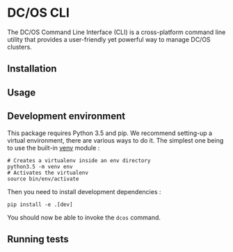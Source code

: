 # DC/OS CLI

The DC/OS Command Line Interface (CLI) is a cross-platform command line utility that provides a user-friendly yet powerful way to manage DC/OS clusters.

## Installation

## Usage

## Development environment

This package requires Python 3.5 and pip. We recommend setting-up a virtual environment, there are various ways to do it.
The simplest one being to use the built-in [venv](https://docs.python.org/3/library/venv.html) module :

    # Creates a virtualenv inside an env directory
    python3.5 -m venv env
    # Activates the virtualenv
    source bin/env/activate

Then you need to install development dependencies :

    pip install -e .[dev]

You should now be able to invoke the `dcos` command.

## Running tests
